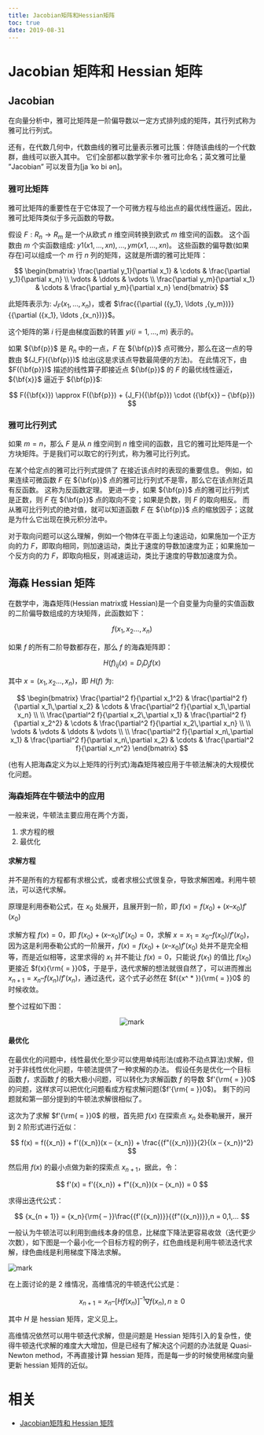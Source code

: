 ```yaml
---
title: Jacobian矩阵和Hessian矩阵
toc: true
date: 2019-08-31
---
```

# Jacobian 矩阵和 Hessian 矩阵


## Jacobian

在向量分析中，雅可比矩阵是一阶偏导数以一定方式排列成的矩阵，其行列式称为雅可比行列式。

还有，在代数几何中，代数曲线的雅可比量表示雅可比簇：伴随该曲线的一个代数群，曲线可以嵌入其中。 它们全部都以数学家卡尔·雅可比命名；英文雅可比量 ”Jacobian” 可以发音为[ja ˈko bi ən]。

### 雅可比矩阵

雅可比矩阵的重要性在于它体现了一个可微方程与给出点的最优线性逼近。因此，雅可比矩阵类似于多元函数的导数。

假设 $F: {R_n} \to {R_m}$ 是一个从欧式 $n$ 维空间转换到欧式 $m$ 维空间的函数。 这个函数由 $m$ 个实函数组成: $y1(x1,…,xn), …, ym(x1,…,xn)$。 这些函数的偏导数(如果存在)可以组成一个 $m$ 行 $n$ 列的矩阵，这就是所谓的雅可比矩阵：


$$
\begin{bmatrix} \frac{\partial y_1}{\partial x_1} & \cdots & \frac{\partial y_1}{\partial x_n} \\ \vdots & \ddots & \vdots \\ \frac{\partial y_m}{\partial x_1} & \cdots & \frac{\partial y_m}{\partial x_n}  \end{bmatrix}
$$


此矩阵表示为: ${J_F}({x_1}, \ldots ,{x_n})$，或者 $\frac{{\partial ({y_1}, \ldots ,{y_m})}}{{\partial ({x_1}, \ldots ,{x_n})}}$。

这个矩阵的第 $i$ 行是由梯度函数的转置 $yi(i=1,…,m)$ 表示的。

如果 ${\bf{p}}$ 是 ${R_n}$ 中的一点，$F$ 在 ${\bf{p}}$ 点可微分，那么在这一点的导数由 ${J_F}({\bf{p}})$ 给出(这是求该点导数最简便的方法)。 在此情况下，由 $F({\bf{p}})$ 描述的线性算子即接近点 ${\bf{p}}$ 的 $F$ 的最优线性逼近，${\bf{x}}$ 逼近于 ${\bf{p}}$:

$$
F({\bf{x}}) \approx F({\bf{p}}) + {J_F}({\bf{p}}) \cdot ({\bf{x}} – {\bf{p}})
$$


### 雅可比行列式

如果 $m = n$，那么 $F$ 是从 $n$ 维空间到 $n$ 维空间的函数，且它的雅可比矩阵是一个方块矩阵。于是我们可以取它的行列式，称为雅可比行列式。

在某个给定点的雅可比行列式提供了 在接近该点时的表现的重要信息。 例如，如果连续可微函数 $F$ 在 ${\bf{p}}$ 点的雅可比行列式不是零，那么它在该点附近具有反函数。 这称为反函数定理。 更进一步，如果 ${\bf{p}}$ 点的雅可比行列式是正数，则 $F$ 在 ${\bf{p}}$ 点的取向不变；如果是负数，则 $F$ 的取向相反。 而从雅可比行列式的绝对值，就可以知道函数 $F$ 在 ${\bf{p}}$ 点的缩放因子；这就是为什么它出现在换元积分法中。

对于取向问题可以这么理解，例如一个物体在平面上匀速运动，如果施加一个正方向的力 $F$，即取向相同，则加速运动，类比于速度的导数加速度为正；如果施加一个反方向的力 $F$，即取向相反，则减速运动，类比于速度的导数加速度为负。

## 海森 Hessian 矩阵

在数学中，海森矩阵(Hessian matrix或 Hessian)是一个自变量为向量的实值函数的二阶偏导数组成的方块矩阵，此函数如下：


$$
f({x_1},{x_2} \ldots ,{x_n})
$$


如果 $f$ 的所有二阶导数都存在，那么 $f$ 的海森矩阵即：


$$
H{(f)_{ij}}(x) = {D_i}{D_j}f(x)
$$


其中 $x = ({x_1},{x_2} \ldots ,{x_n})$，即 $H(f)$ 为:


$$
\begin{bmatrix}  \frac{\partial^2 f}{\partial x_1^2} & \frac{\partial^2 f}{\partial x_1\,\partial x_2} & \cdots & \frac{\partial^2 f}{\partial x_1\,\partial x_n} \\  \\  \frac{\partial^2 f}{\partial x_2\,\partial x_1} & \frac{\partial^2 f}{\partial x_2^2} & \cdots & \frac{\partial^2 f}{\partial x_2\,\partial x_n} \\  \\  \vdots & \vdots & \ddots & \vdots \\  \\  \frac{\partial^2 f}{\partial x_n\,\partial x_1} & \frac{\partial^2 f}{\partial x_n\,\partial x_2} & \cdots & \frac{\partial^2 f}{\partial x_n^2}  \end{bmatrix}
$$


(也有人把海森定义为以上矩阵的行列式)海森矩阵被应用于牛顿法解决的大规模优化问题。

### 海森矩阵在牛顿法中的应用

一般来说，牛顿法主要应用在两个方面，

1. 求方程的根
2. 最优化

#### 求解方程

并不是所有的方程都有求根公式，或者求根公式很复杂，导致求解困难。利用牛顿法，可以迭代求解。

原理是利用泰勒公式，在 ${x_0}$ 处展开，且展开到一阶，即 $f(x) = f({x_0}) + (x – {x_0})f'({x_0})$

求解方程 $f(x) = 0$，即 $f({x_0}) + (x – {x_0})f'({x_0}) = 0$，求解 $x = {x_1} = {x_0} – f({x_0})/f'({x_0})$，因为这是利用泰勒公式的一阶展开，$f(x) = f({x_0}) + (x – {x_0})f'({x_0})$ 处并不是完全相等，而是近似相等，这里求得的 ${x_1}$ 并不能让 $f(x) = 0$，只能说 $f({x_1})$ 的值比 $f({x_0})$ 更接近 $f(x){\rm{ = }}0$，于是乎，迭代求解的想法就很自然了，可以进而推出 ${x_{n + 1}} = {x_n} – f({x_n})/f'({x_n})$，通过迭代，这个式子必然在 $f({x^ * }){\rm{ = }}0$ 的时候收敛。


整个过程如下图：

<center>

![mark](http://images.iterate.site/blog/image/20190830/xhtqjLjM796V.png?imageslim)


</center>

#### 最优化

在最优化的问题中，线性最优化至少可以使用单纯形法(或称不动点算法)求解，但对于非线性优化问题，牛顿法提供了一种求解的办法。 假设任务是优化一个目标函数 $f$，求函数 $f$ 的极大极小问题，可以转化为求解函数 $f$ 的导数 $f'{\rm{ = }}0$ 的问题，这样求可以把优化问题看成方程求解问题($f'{\rm{ = }}0$)。 剩下的问题就和第一部分提到的牛顿法求解很相似了。

这次为了求解 $f'{\rm{ = }}0$ 的根，首先把 $f(x)$ 在探索点 $x_n$ 处泰勒展开，展开到 $2$ 阶形式进行近似：


$$
f(x) = f({x_n}) + f'({x_n})(x – {x_n}) + \frac{{f"({x_n})}}{2}{(x – {x_n})^2}
$$


然后用 $f(x)$ 的最小点做为新的探索点 $x_{n+1}$，据此，令：


$$
f'(x) = f'({x_n}) + f"({x_n})(x – {x_n}) = 0
$$


求得出迭代公式：


$$
{x_{n + 1}} = {x_n}{\rm{ – }}\frac{{f'({x_n})}}{{f"({x_n})}},n = 0,1,…
$$


一般认为牛顿法可以利用到曲线本身的信息，比梯度下降法更容易收敛（迭代更少次数），如下图是一个最小化一个目标方程的例子，红色曲线是利用牛顿法迭代求解，绿色曲线是利用梯度下降法求解。

![mark](http://images.iterate.site/blog/image/20190830/BdGhtvQpmV85.png?imageslim)

在上面讨论的是 2 维情况，高维情况的牛顿迭代公式是：


$$
{x_{n + 1}} = {x_n} – {[Hf({x_n})]^{ – 1}}\nabla f({x_n}),n \ge 0
$$


其中 $H$ 是 hessian 矩阵，定义见上。

高维情况依然可以用牛顿迭代求解，但是问题是 Hessian 矩阵引入的复杂性，使得牛顿迭代求解的难度大大增加，但是已经有了解决这个问题的办法就是 Quasi-Newton method，不再直接计算 hessian 矩阵，而是每一步的时候使用梯度向量更新 hessian 矩阵的近似。


# 相关

- [Jacobian矩阵和 Hessian 矩阵](http://jacoxu.com/jacobian%E7%9F%A9%E9%98%B5%E5%92%8Chessian%E7%9F%A9%E9%98%B5/)

